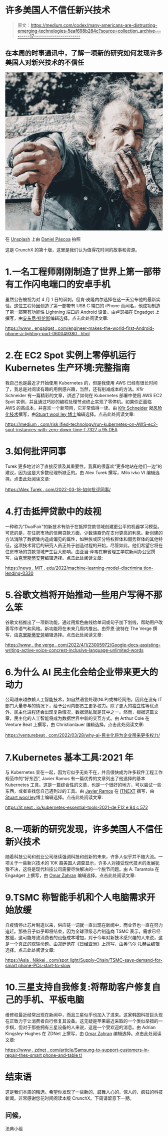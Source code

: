 # 许多美国人不信任新兴技术

> 原文：<https://medium.com/codex/many-americans-are-distrusting-emerging-technologies-5eaf698b284c?source=collection_archive---------17----------------------->

## 在本周的时事通讯中，了解一项新的研究如何发现许多美国人对新兴技术的不信任

![](img/91cd9a26272c6adf92df07e13e18e96a.png)

在 [Unsplash](https://unsplash.com?utm_source=medium&utm_medium=referral) 上由 [Daniel Páscoa](https://unsplash.com/@dpascoa?utm_source=medium&utm_medium=referral) 拍照

这是 CrunchX 的第十版，这里是我们认为值得花时间的故事和资源。

# 1.一名工程师刚刚制造了世界上第一部带有工作闪电端口的安卓手机

虽然公告被视为对 4 月 1 日的讽刺，但肯·皮隆内尔选择在这一天公布他的最新实验。这位工程师因创造了第一部带有 USB C 端口的 iPhone 而闻名，他成功制造了第一部带有功能性 Lightning 端口的 Android 设备。由卢瑟福在 Engadget 上撰写，由[安东尼·特伦斯](https://medium.com/u/e178959c822?source=post_page-----5eaf698b284c--------------------------------)编辑选择。点击此处阅读文章:

[https://www . engadget . com/engineer-makes-the-world-first-Android-phone-a-lighting-port-060049380 . html](https://www.engadget.com/engineer-makes-the-worlds-first-android-phone-with-a-lighting-port-060049380.html)

# 2.在 EC2 Spot 实例上零停机运行 Kubernetes 生产环境:完整指南

我自己也是最近才开始使用 Kubernetes 的，但是我使用 AWS 已经有很长时间了，我总是对阅读有趣的用例感兴趣，当然，还有削减成本的方法。Kfir Schneider 有一篇精彩的文章，讲述了如何在 Kubernetes 部署中使用 AWS EC2 Spot 实例，并且通过巧妙的编程处理节点终止实现了零停机。如果你正面临 AWS 的高成本，并喜欢一个新项目，它非常值得一读。由 [Kfir Schneider](https://medium.com/u/11c2a02ff17f?source=post_page-----5eaf698b284c--------------------------------) 就[风险化技术](https://medium.com/u/7abda3a0e807?source=post_page-----5eaf698b284c--------------------------------)撰写，由[Stuart wool ley 博士](https://medium.com/u/a435b5883828?source=post_page-----5eaf698b284c--------------------------------)编辑选择。点击此处阅读文章:

[https://medium . com/risk ified-technology/run-kubernetes-on-AWS-ec2-spot-instances-with-zero-down-time-f 7327 a 95 DEA](/riskified-technology/run-kubernetes-on-aws-ec2-spot-instances-with-zero-downtime-f7327a95dea)

# 3.如何批评同事

Turek 更多地讨论了直接反馈及其重要性。我真的很喜欢“更多地站在他们一边”的建议，因为这是大多数经理所缺乏的。由 Alex Turek 撰写，Milo ivko VI 编辑选择。点击此处阅读文章:

[https://Alex Turek . com/2022-03-18-如何批评同事/](https://alexturek.com/2022-03-18-How-to-criticize-coworkers/)

# 4.打击抵押贷款中的歧视

一种称为“DualFair”的新技术有助于在抵押贷款领域创建更公平的机器学习模型。可悲的是，在住房市场的信用贷款方面，少数族裔仍在支付更高的利息。新创建的方法消除了数据集内造成偏见的属性，如种族或区分特权群体和弱势群体的其他特征。这项技术背后的研究人员正处于创造过程的开始，尽管如此，他们希望它将在住房市场的贷款领域产生巨大影响。由亚当·泽韦在麻省理工学院新闻办公室撰写，由[克里斯蒂安劳](https://medium.com/u/2696f801a31a?source=post_page-----5eaf698b284c--------------------------------)编辑选择。点击此处阅读文章:

[https://news . MIT . edu/2022/machine-learning-model-discrimina tion-lending-0330](https://news.mit.edu/2022/machine-learning-model-discrimination-lending-0330)

# 5.谷歌文档将开始推动一些用户写得不那么笨

谷歌文档推出了一项新功能，通过用紫色曲线给单词或句子加下划线，帮助用户改善写作语气和风格。新功能将在未来几周内推出。由乔恩·波特在 The Verge 撰写，由[克里斯蒂安劳](https://medium.com/u/2696f801a31a?source=post_page-----5eaf698b284c--------------------------------)编辑选择。点击此处阅读文章:

[https://www . the verge . com/2022/4/1/23005972/Google-docs-assisting-writing-active-voice-concrest-inclusive-language-unlimited-words](https://www.theverge.com/2022/4/1/23005972/google-docs-assisting-writing-active-voice-concise-inclusive-language-inappropriate-words)

# 6.为什么 AI 民主化会给企业带来更大的动力

公司越来越依赖人工智能技术，如自然语言处理(NLP)或神经网络，因此在没有 IT 部门大量参与的情况下，给予公司内部员工更多权力。除了更大的独立性等优点外，民主化进程还会出现复杂情况，数据混乱就是其中之一。然而，根据这篇文章，民主化的人工智能将成为数据世界中新的交互方式。由 Arthur Cole 在 Venture Beat 上撰写，由 Christianlauer 编辑选择。点击此处阅读文章:

[https://venturebeat . com/2022/03/28/why-ai-民主化将为企业带来更多权力/](https://venturebeat.com/2022/03/28/why-ai-democratization-will-bring-more-power-to-the-enterprise/)

# 7.Kubernetes 基本工具:2021 年

与 Kubernetes 呆在一起，因为它似乎无处不在，并且很快成为许多软件工程工作规范中的“好东西”, Javier Ramos 有一篇优秀的文章列出了他选择的基本 Kubernetes 工具。这是一篇综合性的文章，也是一个很好的地方，可以尝试一些东西，或者查找您自己遇到过的工具。由 [Javier Ramos](https://medium.com/u/9bdb870ed8c3?source=post_page-----5eaf698b284c--------------------------------) 在 [ITNEXT](https://medium.com/u/5db23d2304f9?source=post_page-----5eaf698b284c--------------------------------) 撰写，由[Stuart wool ley](https://medium.com/u/a435b5883828?source=post_page-----5eaf698b284c--------------------------------)博士编辑选择。点击此处阅读文章:

[https://it next . io/kubernetes-essential-tools-2021-de F12 e 84 c 572](https://itnext.io/kubernetes-essential-tools-2021-def12e84c572)

# 8.一项新的研究发现，许多美国人不信任新兴技术

随着科技公司和创业公司继续强调科技和创新的未来，许多人似乎并不随大流。一项关于一些新兴技术的 10K 裔美国人调查显示，许多人对接受现代技术的发展犹豫不决，这将是现代科技公司需要尽快解决的一个脱节问题。由 A. Tarantola 在 Engadget 上撰写，由 [Omar Zahran](https://medium.com/u/74d56154f1f9?source=post_page-----5eaf698b284c--------------------------------) 编辑选择。点击此处阅读文章:

# 9.TSMC 称智能手机和个人电脑需求开始放缓

自疫情停止芯片制造以来，供应链一词就一直出现在新闻中，而业界也一直在努力追赶。那些日子似乎即将结束，因为全球顶级芯片制造商 TSMC 表示，需求已经放缓，这可能导致消费者的设备成本增加，对于今年对新技术感兴趣的人来说，这是一个真正的双输命题。由郑廷范在《日经亚洲》上撰写，由奥马尔·扎赫兰编辑选择。点击此处阅读文章:

[https://Asia . Nikkei . com/spot light/Supply-Chain/TSMC-says-demand-for-smart phone-PCs-start-to-slow](https://asia.nikkei.com/Spotlight/Supply-Chain/TSMC-says-demand-for-smartphones-PCs-starting-to-slow)

# 10.三星支持自我修复:将帮助客户修复自己的手机、平板电脑

维修权最近经常出现在新闻中，而且三星似乎也加入了进来。这家韩国科技巨头现在正致力于让消费者自行修复其设备。这无疑是苹果最近采取的一个类似举措的一步棋，但对于那些拥有三星设备的人来说，这是一个受欢迎的消息。由 Adrian Kingsley-Hughes 在 ZDNet 上撰写，由 [Omar Zahran](https://medium.com/u/74d56154f1f9?source=post_page-----5eaf698b284c--------------------------------) 编辑选择。点击此处阅读文章:

[https://www . zdnet . com/article/Samsung-to-support-customers-in-repair-thes-smart phone-and-table t/](https://www.zdnet.com/article/samsung-to-support-customers-in-repairing-their-smartphones-and-tablets/)

# 结束语

这是我们本周的精选。希望你发现了一些新的、鼓舞人心的、惊人的、疯狂的科技新闻。非常感谢您花时间阅读本版 CrunchX。下周请留意下一期。

## 问候，

法典小组
